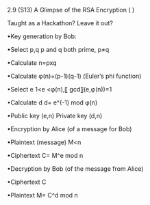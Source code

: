 
2.9 (S13) A Glimpse of the RSA Encryption (  )

Taught as a Hackathon? Leave it out?

•Key generation by Bob:

•Select p,q  p and q both prime, p≠q

•Calculate    n=pxq

•Calculate φ(n)=(p-1)(q-1)   (Euler’s phi function)

•Select e              1<e <φ(n),〖 gcd〗⁡(e,φ(n))=1

•Calculate d        d= e^(-1) mod φ(n)

•Public key  (e,n)              Private key (d,n)

•Encryption by Alice (of a message for Bob)

•Plaintext (message)    M<n

•Ciphertext                   C= M^e  mod n

•Decryption by Bob (of the message from Alice)

•Ciphertext                    C

•Plaintext                   M= C^d  mod n

